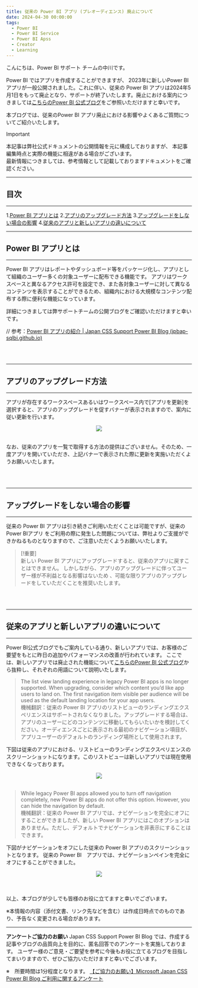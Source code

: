 ```yaml
---
title: 従来の Power BI アプリ (プレオーディエンス) 廃止について
date: 2024-04-30 00:00:00 
tags:
  - Power BI
  - Power BI Service
  - Power BI Apss
  - Creator
  - Learning
---
```



こんにちは、Power BI サポート チームの中川です。

Power BI ではアプリを作成することができますが、 2023年に新しいPower BI アプリが一般公開されました。これに伴い、従来の Power BI アプリは2024年5月1日をもって廃止となり、サポートが終了いたします。廃止における案内につきましては[こちらのPower BI 公式ブログ](https://powerbi.microsoft.com/ja-jp/blog/announcing-the-retirement-of-legacy-power-bi-apps-pre-audiences/)をご参照いただけますと幸いです。




本ブログでは、従来のPower BI アプリ廃止における影響やよくあるご質問についてご紹介いたします。

<!-- more -->


> [!IMPORTANT]  
> 本記事は弊社公式ドキュメントの公開情報を元に構成しておりますが、
> 本記事編集時点と実際の機能に相違がある場合がございます。  
> 最新情報につきましては、参考情報として記載しておりますドキュメントをご確認ください。

---
## 目次
---
 1.[Power BI アプリとは](#Power-BI-アプリとは)
 2.[アプリのアップグレード方法](#アプリのアップグレード方法)
 3.[アップグレードをしない場合の影響](#アップグレードをしない場合の影響)
 4.[従来のアプリと新しいアプリの違いについて](#従来のアプリと新しいアプリの違いについて)


---
## Power BI アプリとは
---
Power BI アプリはレポートやダッシュボード等をパッケージ化し、アプリとして組織のユーザー多くの対象ユーザーに配布できる機能です。
アプリはワークスペースと異なるアクセス許可を設定でき、また各対象ユーザーに対して異なるコンテンツを表示することができるため、組織内における大規模なコンテンツ配布する際に便利な機能になっています。

詳細につきましては弊サポートチームの公開ブログをご確認いただけますと幸いです。

// 参考：[Power BI アプリの紹介 | Japan CSS Support Power BI Blog (jpbap-sqlbi.github.io)](https://jpbap-sqlbi.github.io/blog/powerbi/pbi_app_introduction/)

</br>
</br>

---
## アプリのアップグレード方法
---
アプリが存在するワークスペースあるいはワークスペース内で[アプリを更新]を選択すると、アプリのアップグレードを促すバナーが表示されますので、案内に従い更新を行います。

<div align="center">
<img src="1.png">
</div>
</br>

なお、従来のアプリを一覧で取得する方法の提供はございません。そのため、一度アプリを開いていただき、上記バナーで表示された際に更新を実施いただくようお願いいたします。


</br>
</br>


---
## アップグレードをしない場合の影響
---
従来の Power BI アプリは引き続きご利用いただくことは可能ですが、従来の Power BIアプリ をご利用の際に発生した問題については、弊社よりご支援ができかねるものとなりますので、ご注意いただくようお願いいたします。
</br>

> [!重要]  
> 新しい Power BI アプリにアップグレードすると、従来のアプリに戻すことはできません。
> しかしながら、アプリのアップグレードに伴ってユーザー様が不利益となる影響はないため 、可能な限りアプリのアップグレードをしていただくことを推奨いたします。

</br>
</br>

---
## 従来のアプリと新しいアプリの違いについて
---
Power BI公式ブログでもご案内している通り、新しいアプリでは、お客様のご要望をもとに昨日の追加やパフォーマンスの改善が行われています。
ここでは、新しいアプリでは廃止された機能について[こちらのPower BI 公式ブログ](https://powerbi.microsoft.com/ja-jp/blog/announcing-the-retirement-of-legacy-power-bi-apps-pre-audiences/)から抜粋し、それぞれの用語について説明いたします。
</br>
>The list view landing experience in legacy Power BI apps is no longer supported. When upgrading, consider which content you’d like app users to land on. The first navigation item visible per audience will be used as the default landing location for your app users. </br>
>機械翻訳：従来の Power BI アプリのリストビューのランディングエクスペリエンスはサポートされなくなりました。アップグレードする場合は、アプリのユーザーにどのコンテンツに移動してもらいたいかを検討してください。オーディエンスごとに表示される最初のナビゲーション項目が、アプリユーザーのデフォルトのランディング場所として使用されます。

下図は従来のアプリにおける、リストビューのランディングエクスペリエンスのスクリーンショットになります。このリストビューは新しいアプリでは現在使用できなくなっております。

<div align="center">
<img src="2.png">
</div>
</br>


>While legacy Power BI apps allowed you to turn off navigation completely, new Power BI apps do not offer this option. However, you can hide the navigation by default.</br>
>機械翻訳：従来の Power BI アプリでは、ナビゲーションを完全にオフにすることができましたが、新しい Power BI アプリにはこのオプションはありません。ただし、デフォルトでナビゲーションを非表示にすることはできます。

下図がナビゲーションをオフにした従来の Power BI アプリのスクリーンショットとなります。
従来の Power BI　アプリでは、ナビゲーションペインを完全にオフにすることができました。  

<div align="center">
<img src="3.png">
</div>
</br>

</br>

以上、本ブログが少しでも皆様のお役に立てますと幸いでございます。


※本情報の内容（添付文書、リンク先などを含む）は作成日時点でのものであり、予告なく変更される場合があります。

---

**アンケートご協力のお願い**
Japan CSS Support Power BI Blog では、作成する記事やブログの品質向上を目的に、匿名回答でのアンケートを実施しております。
ユーザー様のご意見・ご要望を参考に今後もお役に立てるブログを目指してまいりますので、ぜひご協力いただけますと幸いでございます。 

※　所要時間は1分程度となります。
[【ご協力のお願い】Microsoft Japan CSS Power BI Blog ご利用に関するアンケート](https://jpbap-sqlbi.github.io/blog/powerbi/pbi_blogsurvey2022/)